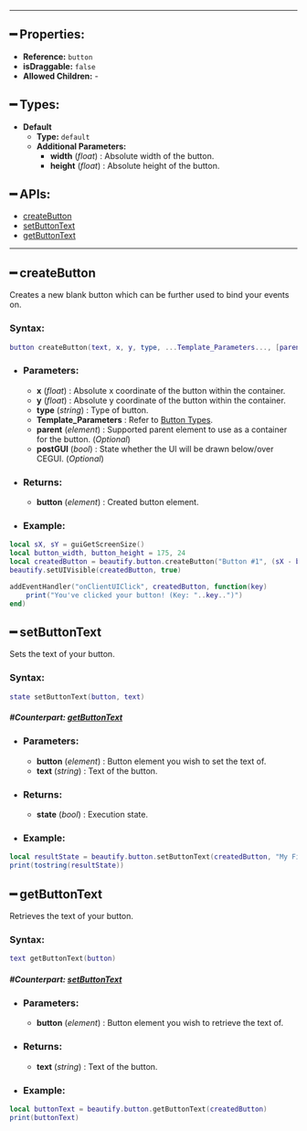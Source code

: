 ***

## ━ Properties:
  - **Reference:** `button`
  - **isDraggable:** `false`
  - **Allowed Children:** -

## ━ Types:
  - **Default**
    - **Type:** `default`
    - **Additional Parameters:**
      - **width** (_float_) : Absolute width of the button.
      - **height** (_float_) : Absolute height of the button.

## ━ APIs:
* [createButton](https://github.com/OvileAmriam/MTA-Beautify-Library/wiki/Button#-createButton)
* [setButtonText](https://github.com/OvileAmriam/MTA-Beautify-Library/wiki/Button#-setButtonText)
* [getButtonText](https://github.com/OvileAmriam/MTA-Beautify-Library/wiki/Button#-getButtonText)

***

## ━ createButton
Creates a new blank button which can be further used to bind your events on.
### **Syntax:** 
```lua
button createButton(text, x, y, type, ...Template_Parameters..., [parent = nil], [postGUI = false])
```
- ### **Parameters:**
  - **x** (_float_) : Absolute x coordinate of the button within the container.
  - **y** (_float_) : Absolute y coordinate of the button within the container.
  - **type** (_string_) : Type of button.
  - **Template_Parameters** : Refer to [Button Types](#).
  - **parent** (_element_) : Supported parent element to use as a container for the button. (_Optional_)
  - **postGUI** (_bool_) : State whether the UI will be drawn below/over CEGUI. (_Optional_)
- ### **Returns:**
  - **button** (_element_) : Created button element.
- ### **Example:**
```lua
local sX, sY = guiGetScreenSize()
local button_width, button_height = 175, 24
local createdButton = beautify.button.createButton("Button #1", (sX - button_width)/2, (sY - button_height)/2, "default", button_width, button_height, nil, false)
beautify.setUIVisible(createdButton, true)

addEventHandler("onClientUIClick", createdButton, function(key)
    print("You've clicked your button! (Key: "..key..")")
end)
```

## ━ setButtonText
Sets the text of your button.
### **Syntax:**
```lua
state setButtonText(button, text)
```
##### _**#Counterpart: [getButtonText](https://github.com/OvileAmriam/MTA-Beautify-Library/wiki/Button#-getButtonText)**_
- ### **Parameters:**
  - **button** (_element_) : Button element you wish to set the text of.
  - **text** (_string_) : Text of the button.
- ### **Returns:**
  - **state** (_bool_) : Execution state.
- ### **Example:**
```lua
local resultState = beautify.button.setButtonText(createdButton, "My First Button #1")
print(tostring(resultState))
```

## ━ getButtonText
Retrieves the text of your button.
### **Syntax:**
```lua
text getButtonText(button)
```
##### _**#Counterpart: [setButtonText](https://github.com/OvileAmriam/MTA-Beautify-Library/wiki/Button#-setButtonText)**_
- ### **Parameters:**
  - **button** (_element_) : Button element you wish to retrieve the text of.
- ### **Returns:**
  - **text** (_string_) : Text of the button.
- ### **Example:**
```lua
local buttonText = beautify.button.getButtonText(createdButton)
print(buttonText)
```

